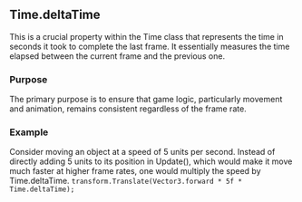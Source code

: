 ## Time.deltaTime

This is a crucial property within the Time class that represents the time in seconds it took to complete the last frame.
It essentially measures the time elapsed between the current frame and the previous one.

### Purpose

The primary purpose is to ensure that game logic, particularly movement and animation, remains consistent regardless of the frame rate.

### Example

Consider moving an object at a speed of 5 units per second. Instead of directly adding 5 units to its position in Update(), which would make it move much faster at higher frame rates, one would multiply the speed by Time.deltaTime.
`transform.Translate(Vector3.forward * 5f * Time.deltaTime);`